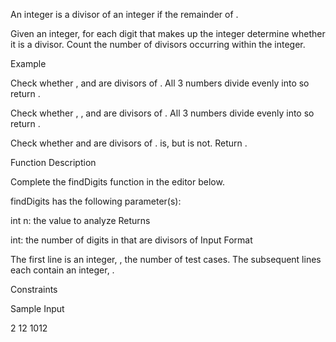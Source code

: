 An integer is a divisor of an integer if the remainder of .

Given an integer, for each digit that makes up the integer determine whether it is a divisor. Count the number of divisors occurring within the integer.

Example

Check whether , and are divisors of . All 3 numbers divide evenly into so return .

Check whether , , and are divisors of . All 3 numbers divide evenly into so return .

Check whether and are divisors of . is, but is not. Return .

Function Description

Complete the findDigits function in the editor below.

findDigits has the following parameter(s):

int n: the value to analyze
Returns

int: the number of digits in that are divisors of
Input Format

The first line is an integer, , the number of test cases.
The subsequent lines each contain an integer, .

Constraints

Sample Input

2
12
1012
